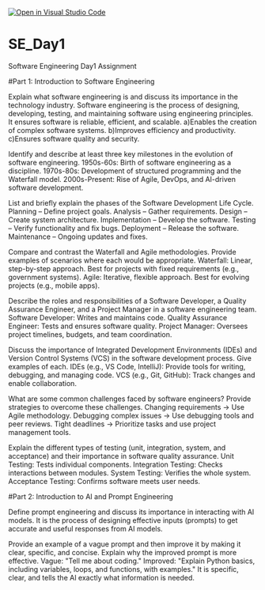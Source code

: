 [![Open in Visual Studio Code](https://classroom.github.com/assets/open-in-vscode-2e0aaae1b6195c2367325f4f02e2d04e9abb55f0b24a779b69b11b9e10269abc.svg)](https://classroom.github.com/online_ide?assignment_repo_id=18363399&assignment_repo_type=AssignmentRepo)
# SE_Day1
Software Engineering Day1 Assignment

#Part 1: Introduction to Software Engineering

Explain what software engineering is and discuss its importance in the technology industry.
Software engineering is the process of designing, developing, testing, and maintaining software using engineering principles. It ensures software is reliable, efficient, and scalable.
a)Enables the creation of complex software systems.
b)Improves efficiency and productivity.
c)Ensures software quality and security.


Identify and describe at least three key milestones in the evolution of software engineering.
1950s-60s: Birth of software engineering as a discipline.
1970s-80s: Development of structured programming and the Waterfall model.
2000s-Present: Rise of Agile, DevOps, and AI-driven software development.


List and briefly explain the phases of the Software Development Life Cycle.
Planning – Define project goals.
Analysis – Gather requirements.
Design – Create system architecture.
Implementation – Develop the software.
Testing – Verify functionality and fix bugs.
Deployment – Release the software.
Maintenance – Ongoing updates and fixes.


Compare and contrast the Waterfall and Agile methodologies. Provide examples of scenarios where each would be appropriate.
Waterfall: Linear, step-by-step approach. Best for projects with fixed requirements (e.g., government systems).
Agile: Iterative, flexible approach. Best for evolving projects (e.g., mobile apps).


Describe the roles and responsibilities of a Software Developer, a Quality Assurance Engineer, and a Project Manager in a software engineering team.
Software Developer: Writes and maintains code.
Quality Assurance Engineer: Tests and ensures software quality.
Project Manager: Oversees project timelines, budgets, and team coordination.


Discuss the importance of Integrated Development Environments (IDEs) and Version Control Systems (VCS) in the software development process. Give examples of each.
IDEs (e.g., VS Code, IntelliJ): Provide tools for writing, debugging, and managing code.
VCS (e.g., Git, GitHub): Track changes and enable collaboration.

What are some common challenges faced by software engineers? Provide strategies to overcome these challenges.
Changing requirements → Use Agile methodology.
Debugging complex issues → Use debugging tools and peer reviews.
Tight deadlines → Prioritize tasks and use project management tools.


Explain the different types of testing (unit, integration, system, and acceptance) and their importance in software quality assurance.
Unit Testing: Tests individual components.
Integration Testing: Checks interactions between modules.
System Testing: Verifies the whole system.
Acceptance Testing: Confirms software meets user needs.

#Part 2: Introduction to AI and Prompt Engineering


Define prompt engineering and discuss its importance in interacting with AI models.
It is the process of designing effective inputs (prompts) to get accurate and useful responses from AI models.


Provide an example of a vague prompt and then improve it by making it clear, specific, and concise. Explain why the improved prompt is more effective.
Vague: "Tell me about coding."
Improved: "Explain Python basics, including variables, loops, and functions, with examples."
It is specific, clear, and tells the AI exactly what information is needed.
